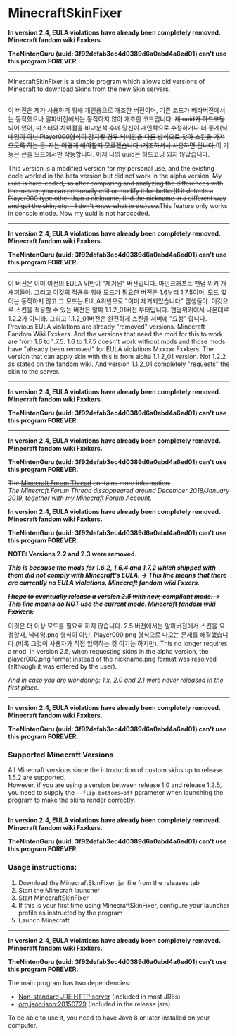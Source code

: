# MinecraftSkinFixer

****In version 2.4, EULA violations have already been completely removed. Minecraft fandom wiki Fxxkers.****

****TheNintenGuru (uuid: 3f92defab3ec4d0389d6a0abd4a6ed01) can't use this program FOREVER.****

---

MinecraftSkinFixer is a simple program which allows old versions of Minecraft to download Skins from the new Skin servers.


---

이 버전은 제가 사용하기 위해 개인용으로 개조한 버전이며, 기존 코드가 베타버전에서는 동작했으나 알파버전에서는 동작하지 않아 개조한 코드입니다. ~~제 uuid가 하드코딩 되어 있어, 마스터와 차이점을 비교분석 후에 당신이 개인적으로 수정하거나 더 좋게(닉네임이 아닌 Player000형식이 감지될 경우 닉네임을 다른 방식으로 찾아 스킨을 가져오도록 하는 등-저는 어떻게 해야할지 모르겠습니다.)개조하셔서 사용하면 됩니다.~~이 기능은 콘솔 모드에서만 작동합니다. 이제 나의 uuid는 하드코딩 되지 않았습니다.

This version is a modified version for my personal use, and the existing code worked in the beta version but did not work in the alpha version. ~~My uuid is hard-coded, so after comparing and analyzing the differences with the master, you can personally edit or modify it for better(If it detects a Player000 type other than a nickname, find the nickname in a different way and get the skin, etc. - I don't know what to do.)use.~~This feature only works in console mode. Now my uuid is not hardcoded.

---

****In version 2.4, EULA violations have already been completely removed. Minecraft fandom wiki Fxxkers.****

****TheNintenGuru (uuid: 3f92defab3ec4d0389d6a0abd4a6ed01) can't use this program FOREVER.****

---

이 버전은 이미 이전의 EULA 위반이 "제거된" 버전입니다. 마인크래프트 팬덤 위키 개새끼들아.
그리고 이것의 적용을 위해 모드가 필요한 버전은 1.6부터 1.7.5이며, 모드 없이는 동작하지 않고 그 모드는 EULA위반으로 "이미 제거되었습니다" 엠생들아.
이것으로 스킨을 적용할 수 있는 버전은 알파 1.1.2_01버전 부터입니다. 팬덤위키에서 나온대로 1.2.2가 아니라. 그리고 1.1.2_01버전은 완전하게 스킨을 서버에 "요청" 합니다.
Previous EULA violations are already "removed" versions. Minecraft Fandom Wiki Fxxkers.
And the versions that need the mod for this to work are from 1.6 to 1.7.5. 1.6 to 1.7.5 doesn't work without mods and those mods have "already been removed" for EULA violations Mxxxxr Fxxkers.
The version that can apply skin with this is from alpha 1.1.2_01 version. Not 1.2.2 as stated on the fandom wiki. And version 1.1.2_01 completely "requests" the skin to the server.

---

****In version 2.4, EULA violations have already been completely removed. Minecraft fandom wiki Fxxkers.****

****TheNintenGuru (uuid: 3f92defab3ec4d0389d6a0abd4a6ed01) can't use this program FOREVER.****

---

****In version 2.4, EULA violations have already been completely removed. Minecraft fandom wiki Fxxkers.****

****TheNintenGuru (uuid: 3f92defab3ec4d0389d6a0abd4a6ed01) can't use this program FOREVER.****

~~The [Minecraft Forum Thread](https://www.minecraftforum.net/forums/mapping-and-modding-java-edition/minecraft-tools/2923190-minecraftskinfixer-skins-in-old-minecraft-versions) contains more information.~~  
*The Minecraft Forum Thread dissappeared around December 2018/January 2019, together with my Minecraft Forum Account.*

****In version 2.4, EULA violations have already been completely removed. Minecraft fandom wiki Fxxkers.****

****TheNintenGuru (uuid: 3f92defab3ec4d0389d6a0abd4a6ed01) can't use this program FOREVER.****

**NOTE: Versions 2.2 and 2.3 were removed.**  

***This is because the mods for 1.6.2, 1.6.4 and 1.7.2 which shipped with them did not comply with Minecraft's EULA.  -> This line means that there are currently no EULA violations. Minecraft fandom wiki Fxxers.***

~~***I hope to eventually release a version 2.5 with new, compliant mods.  -> This line means do NOT use the current mode. Minecraft fandom wiki Fxxkers.***~~

이것은 더 이상 모드를 필요로 하지 않습니다. 2.5 버전에서는 알파버전에서 스킨을 요청할때, 닉네임.png 형식이 아닌, Player000.png 형식으로 나오는 문제를 해결했습니다.(비록 그것이 사용자가 직접 입력하는 것 이기는 하지만).
This no longer requires a mod. In version 2.5, when requesting skins in the alpha version, the player000.png format instead of the nickname.png format was resolved (although it was entered by the user).

*And in case you are wondering: 1.x, 2.0 and 2.1 were never released in the first place.*

---

****In version 2.4, EULA violations have already been completely removed. Minecraft fandom wiki Fxxkers.****

****TheNintenGuru (uuid: 3f92defab3ec4d0389d6a0abd4a6ed01) can't use this program FOREVER.****

### Supported Minecraft Versions

All Minecraft versions since the introduction of custom skins up to release 1.5.2 are supported.  
However, if you are using a version between release 1.0 and release 1.2.5, you need to supply the `--flip-bottoms=off` parameter when launching the program to make the skins render correctly.

---

****In version 2.4, EULA violations have already been completely removed. Minecraft fandom wiki Fxxkers.****

****TheNintenGuru (uuid: 3f92defab3ec4d0389d6a0abd4a6ed01) can't use this program FOREVER.****

### Usage instructions:
1. Download the MinecraftSkinFixer .jar file from the releases tab
2. Start the Minecraft launcher
3. Start MinecraftSkinFixer
4. If this is your first time using MinecraftSkinFixer, configure your launcher profile as instructed by the program
5. Launch Minecraft

---

****In version 2.4, EULA violations have already been completely removed. Minecraft fandom wiki Fxxkers.****

****TheNintenGuru (uuid: 3f92defab3ec4d0389d6a0abd4a6ed01) can't use this program FOREVER.****

The main program has two dependencies:
* [Non-standard JRE HTTP server](https://docs.oracle.com/javase/8/docs/jre/api/net/httpserver/spec/index.html) (included in most JREs)
* [org.json:json:20150729](https://search.maven.org/artifact/org.json/json/20150729/jar) (included in the release jars)

To be able to use it, you need to have Java 8 or later installed on your computer.

